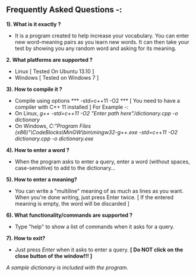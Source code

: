 
Frequently Asked Questions -:
-----------------------------

**1). What is it exactly ?**
  - It is a program created to help increase your vocabulary.
    You can enter new word-meaning pairs as you learn new words.
    It can then take your test by showing you any random word and asking for its meaning.
  
**2. What platforms are supported ?**
  - Linux [ Tested On Ubuntu 13.10 ]
  - Windows [ Tested on Windows 7 ]
  
**3). How to compile it ?**
  - Compile using options *** -std=c++11 -O2 ***  [ You need to have a compiler with C++ 11 installed ]
    For Example -:  
  - On Linux, *g++ -std=c++11 -O2  *"Enter path here"*/dictionary.cpp -o dictionary*
  - On Windows, *C:\"Program Files (x86)"\CodeBlocks\MinGW\bin\mingw32-g++.exe -std=c++11 -O2 dictionary.cpp -o dictionary.exe*
  
**4). How to enter a word ?**  
  - When the program asks to enter a query, enter a word (without spaces, case-sensitive) to add to the dictionary...
   
**5). How to enter a meaning?**
  - You can write a "multiline" meaning of as much as lines as you want.
    When you're done writing, just press Enter twice.
    [ If the entered meaning is empty, the word will be discarded ]

**6). What functionality/commands are supported ?**
  - Type "help" to show a list of commands when it asks for a query.
  
**7). How to exit?**
  - Just press *Enter* when it asks to enter a query.
  **[ Do NOT click on the close button of the window!!! ]**    
  
  *A sample dictionary is included with the program.* 


